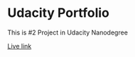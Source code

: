# Udacity Portfolio
This is #2 Project in Udacity Nanodegree

[Live link](http://ansarimofid.in/udacity-portfolio/)